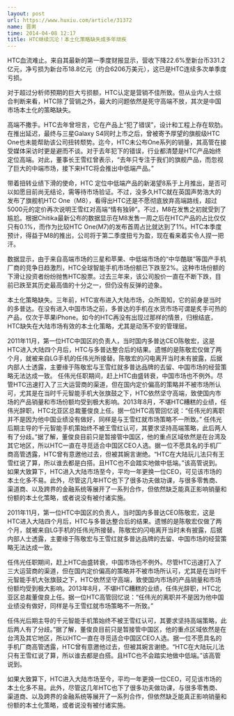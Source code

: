 ```yaml
---
layout: post
url: https://www.huxiu.com/article/31372
name: 晋男
time: 2014-04-08 12:17
title: HTC继续沉沦！本土化策略缺失成多年顽疾
---
```

HTC血流难止。来自其最新的第一季度财报显示，营收下降22.6%至新台币331.2亿元，净亏损为新台币18.8亿元（约合6206万美元），这已是HTC连续多次单季度亏损。

对于超过分析师预期的巨大亏损额，HTC认定是营销不佳所致。但从业内人士综合判断来看，HTC除了营销之外，最大的问题依然是死守高端不放，其次是中国市场本土化的策略缺失。

高端不撒手。HTC去年曾坦言，它在产品上“犯了错误”，设计和工程上存在软肋。在推出延迟，最终与三星Galaxy S4同时上市之后，曾被寄予厚望的旗舰级HTC One也未能帮助该公司扭转颓势。迄今，HTC未公布One系列的销量，其高管在接受媒体采访时更是避而不谈。对于去年犯下的错误，行业都清楚是HTC产品始终定位高端。对此，董事长王雪红曾表示，“去年只专注于我们的旗舰产品，而忽视了巨大的中端市场，接下来HTC将会推出中低端产品。”

带着扭转业绩下滑的使命，HTC 定位中低端产品的新渴望8系于上月推出，是否可以如愿目前尚无结论，需等待市场验证。不过，没多久HTC就在英国声势浩大的发布了旗舰机HTC One（M8），看得出HTC还是不愿彻底放弃高端路线，超过5000元的定价再次说明王雪红对高端“情有独钟”。不过，M8在发售之初就受到了尴尬。根据Chitika最新公布的数据显示在M8发售一周之后在HTC产品的占比仅仅只有0.1%，而作为比较HTC One(M7)的发布首周占比就达到了1%。HTC本季度预计，得益于M8的推出，公司将于第二季度扭亏为盈，现在看来着实令人捏一把汗。

数据显示，由于来自高端市场的三星和苹果、中低端市场的“中华酷联”等国产手机厂商的竞争日趋激烈，HTC全球智能手机市场份额已下跌至2%。这种市场份额的下滑让投资者纷纷抛售HTC股票。过去三年来，该公司股价一直在不断下跌，目前已跌至其历史最高值的十分之一，但仍没有反弹的迹象。

本土化策略缺失。三年前，HTC宣布进入大陆市场，众所周知，它的前身是当时的多普达。在没有进入中国市场之前，多普达的手机在水货市场可谓是炙手可热的产品，仅次于苹果iPhone。如今的HTC再没有出现过那样的情景，归根结底，HTC缺失在大陆市场有效的本土化策略，尤其是动荡不安的管理层。

2011年11月，第一位HTC中国区的负责人，当时国内多普达CEO陈敬宏，这是HTC进入大陆四个月后，HTC与多普达整合后的结果。遗憾的是陈敬宏仅做了两个月，就被来自LG手机的任伟光所接替。陈敬宏的闪电离开当时未有披露，后据内部人士透露，主要缘于陈敬宏与王雪红就多普达品牌的去留、中国市场的经营策略无法达成一致。 任伟光任职期间，赶上HTC由盛转衰，中国市场也不例外。尽管HTC迅速打入了三大运营商的渠道，但在国内定价偏高的策略并不被市场所认可，尤其是在当时千元智能手机大张旗鼓之下，HTC依然坚守高端，致使国内市场的产品销量和市场份额均受到极大影响。2013年8月，不堪HTC糟糕的业绩，任伟光辞职，HTC北亚区总裁董俊良上任。据一位HTC高管回忆说：“任伟光的离职并不是因为他中国业绩没有做好，同样是与王雪红就市场策略不一所致。” 任伟光后期主导的千元智能手机策始终不被王雪红认可，其要求坚持高端策略，此后两人有了分歧。”据了解，董俊良目前只是暂接管中国区，他的重点区域依然是在台湾及其它地区，所以HTC一直在寻觅适合中国区CEO人选。据一位不愿具名的手机厂商高管透露，HTC曾有意邀他过去，但被其婉言谢绝。“HTC在大陆玩儿法只有王雪红说了算，所以谁去都是白搭。且HTC也不会踏实地做中低端。”该高管说到。 如果大致算下，HTC进入大陆市场至今，平均一年更换一位CEO，可见该市场的本土化多不易。此外，尽管这几年HTC也下了很多功夫做功课，与很多零售商、渠道商、以及跨界的金融系统等展开了一系列合作，但依然缺乏能真正影响销量和份额的本土化策略，或者说没有被付诸实施。

2011年11月，第一位HTC中国区的负责人，当时国内多普达CEO陈敬宏，这是HTC进入大陆四个月后，HTC与多普达整合后的结果。遗憾的是陈敬宏仅做了两个月，就被来自LG手机的任伟光所接替。陈敬宏的闪电离开当时未有披露，后据内部人士透露，主要缘于陈敬宏与王雪红就多普达品牌的去留、中国市场的经营策略无法达成一致。

任伟光任职期间，赶上HTC由盛转衰，中国市场也不例外。尽管HTC迅速打入了三大运营商的渠道，但在国内定价偏高的策略并不被市场所认可，尤其是在当时千元智能手机大张旗鼓之下，HTC依然坚守高端，致使国内市场的产品销量和市场份额均受到极大影响。2013年8月，不堪HTC糟糕的业绩，任伟光辞职，HTC北亚区总裁董俊良上任。据一位HTC高管回忆说：“任伟光的离职并不是因为他中国业绩没有做好，同样是与王雪红就市场策略不一所致。”

任伟光后期主导的千元智能手机策始终不被王雪红认可，其要求坚持高端策略，此后两人有了分歧。”据了解，董俊良目前只是暂接管中国区，他的重点区域依然是在台湾及其它地区，所以HTC一直在寻觅适合中国区CEO人选。据一位不愿具名的手机厂商高管透露，HTC曾有意邀他过去，但被其婉言谢绝。“HTC在大陆玩儿法只有王雪红说了算，所以谁去都是白搭。且HTC也不会踏实地做中低端。”该高管说到。

如果大致算下，HTC进入大陆市场至今，平均一年更换一位CEO，可见该市场的本土化多不易。此外，尽管这几年HTC也下了很多功夫做功课，与很多零售商、渠道商、以及跨界的金融系统等展开了一系列合作，但依然缺乏能真正影响销量和份额的本土化策略，或者说没有被付诸实施。

